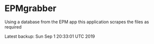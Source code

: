 # EPMgrabber
Using a database from the EPM app this application scrapes the files as required


Latest backup: Sun Sep 1 20:33:01 UTC 2019
